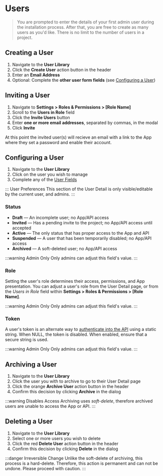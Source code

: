 # Users

> You are prompted to enter the details of your first admin user during the installation process.
> After that, you are free to create as many users as you'd like. There is no limit to the number of
> users in a project.

## Creating a User

1. Navigate to the **User Library**
2. Click the **Create User** action button in the header
3. Enter an **Email Address**
4. Optional: Complete the **other user form fields** (see [Configuring a User](#))

## Inviting a User

1. Navigate to **Settings > Roles & Permissions > [Role Name]**
2. Scroll to the **Users in Role** field
3. Click the **Invite Users** button
4. Enter **one or more email addresses**, separated by commas, in the modal
5. Click **Invite**

At this point the invited user(s) will recieve an email with a link to the App where they set a
password and enable their account.

## Configuring a User

1. Navigate to the **User Library**
2. Click on the user you wish to manage
3. Complete any of the [User Fields](/concepts/app-overview.md#user-detail)

::: User Preferences This section of the User Detail is only visible/editable by the current user,
and admins. :::

### Status

-   **Draft** — An incomplete user; no App/API access
-   **Invited** — Has a pending invite to the project; no App/API access until accepted
-   **Active** — The only status that has proper access to the App and API
-   **Suspended** — A user that has been temporarily disabled; no App/API access
-   **Archived** — A soft-deleted user; no App/API access

:::warning Admin Only Only admins can adjust this field's value. :::

### Role

Setting the user's role determines their access, permissions, and App presentation. You can adjust a
user's role from the User Detail page, or from the _Users in Role_ field within **Settings > Roles &
Permissions > [Role Name]**.

:::warning Admin Only Only admins can adjust this field's value. :::

### Token

A user's token is an alternate way to [authenticate into the API](#) using a static string. When
NULL, the token is disabled. When enabled, ensure that a secure string is used.

:::warning Admin Only Only admins can adjust this field's value. :::

## Archiving a User

1. Navigate to the **User Library**
2. Click the user you with to archive to go to their User Detail page
3. Click the orange **Archive User** action button in the header
4. Confirm this decision by clicking **Archive** in the dialog

:::warning Disables Access Archiving uses _soft-delete_, therefore archived users are unable to
access the App or API. :::

## Deleting a User

1. Navigate to the **User Library**
2. Select one or more users you wish to delete
3. Click the red **Delete User** action button in the header
4. Confirm this decision by clicking **Delete** in the dialog

:::danger Irreversible Change Unlike the soft-delete of archiving, this process is a hard-delete.
Therefore, this action is permanent and can not be undone. Please proceed with caution. :::
